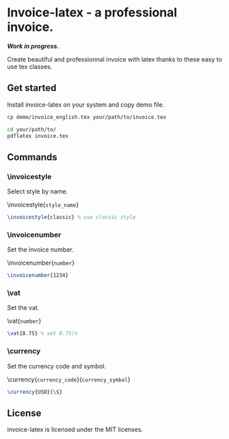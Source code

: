 Invoice-latex - a professional invoice.
=======================================

_**Work in progress.**_

Create beautiful and professionnal invoice with latex thanks to these easy to use tex classes.

Get started
-----------

Install invoice-latex on your system and copy demo file.

~~~bash
cp demo/invoice_english.tex your/path/to/invoice.tex
~~~

~~~bash
cd your/path/to/
pdflatex invoice.tex
~~~

Commands
--------

### \invoicestyle

Select style by name.

\invoicestyle{`style_name`}

~~~latex
\invoicestyle{classic} % use classic style
~~~

### \invoicenumber

Set the invoice number.

\invoicenumber{`number`}

~~~latex
\invoicenumber{1234}
~~~

### \vat

Set the vat.

\vat{`number`}

~~~latex
\vat{8.75} % set 8.75\%
~~~

### \currency

Set the currency code and symbol.

\currency{`currency_code`}{`currency_symbol`}

~~~latex
\currency{USD}{\$}
~~~

License
-------

invoice-latex is licensed under the MIT licenses.
